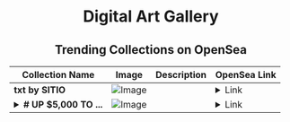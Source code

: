 <div align="center">

# Digital Art Gallery

## Trending Collections on OpenSea

| Collection Name                       | Image                                                                                     | Description                       | OpenSea Link                                                                                          |
|---------------------------------------|-------------------------------------------------------------------------------------------|-----------------------------------|--------------------------------------------------------------------------------------------------------|
| **txt by SITIO** | ![Image](https://i.seadn.io/s/raw/files/a6ac016899ddedb8637dafce6dd7cd2f.png?w=500&auto=format?w=200&auto=format) |  | <details><summary>Link</summary>[txt by SITIO](https://opensea.io/collection/txt-by-sitio)</details> |
| **<details><summary># UP $5,000 TO ...</summary># UP $5,000 TO $50,000</details>** | ![Image](https://i.seadn.io/s/raw/files/96ae4f0811ccf934ea66bd8712cc26fe.png?w=500&auto=format?w=200&auto=format) |  | <details><summary>Link</summary>[# UP $5,000 TO $50,000](https://opensea.io/collection/up-5000-to-50000-2971)</details> |

</div>